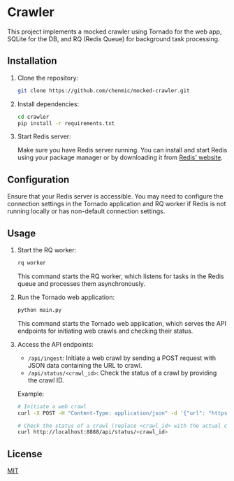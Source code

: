 # Crawler

This project implements a mocked crawler using Tornado for the web app, SQLite for the DB, and RQ (Redis Queue) for background task processing.

## Installation

1. Clone the repository:

    ```bash
    git clone https://github.com/chenmic/mocked-crawler.git
    ```

2. Install dependencies:

    ```bash
    cd crawler
    pip install -r requirements.txt
    ```

3. Start Redis server:

    Make sure you have Redis server running. You can install and start Redis using your package manager or by downloading it from [Redis' website](https://redis.io/docs/install/install-redis/).

## Configuration

Ensure that your Redis server is accessible. You may need to configure the connection settings in the Tornado application and RQ worker if Redis is not running locally or has non-default connection settings.

## Usage

1. Start the RQ worker:

    ```bash
    rq worker
    ```

    This command starts the RQ worker, which listens for tasks in the Redis queue and processes them asynchronously.

2. Run the Tornado web application:

    ```bash
    python main.py
    ```

    This command starts the Tornado web application, which serves the API endpoints for initiating web crawls and checking their status.

3. Access the API endpoints:

    - `/api/ingest`: Initiate a web crawl by sending a POST request with JSON data containing the URL to crawl.
    - `/api/status/<crawl_id>`: Check the status of a crawl by providing the crawl ID.

    Example:

    ```bash
    # Initiate a web crawl
    curl -X POST -H "Content-Type: application/json" -d '{"url": "https://example.com"}' http://localhost:8888/api/ingest

    # Check the status of a crawl (replace <crawl_id> with the actual crawl ID)
    curl http://localhost:8888/api/status/<crawl_id>
    ```

## License

[MIT](https://choosealicense.com/licenses/mit/)

